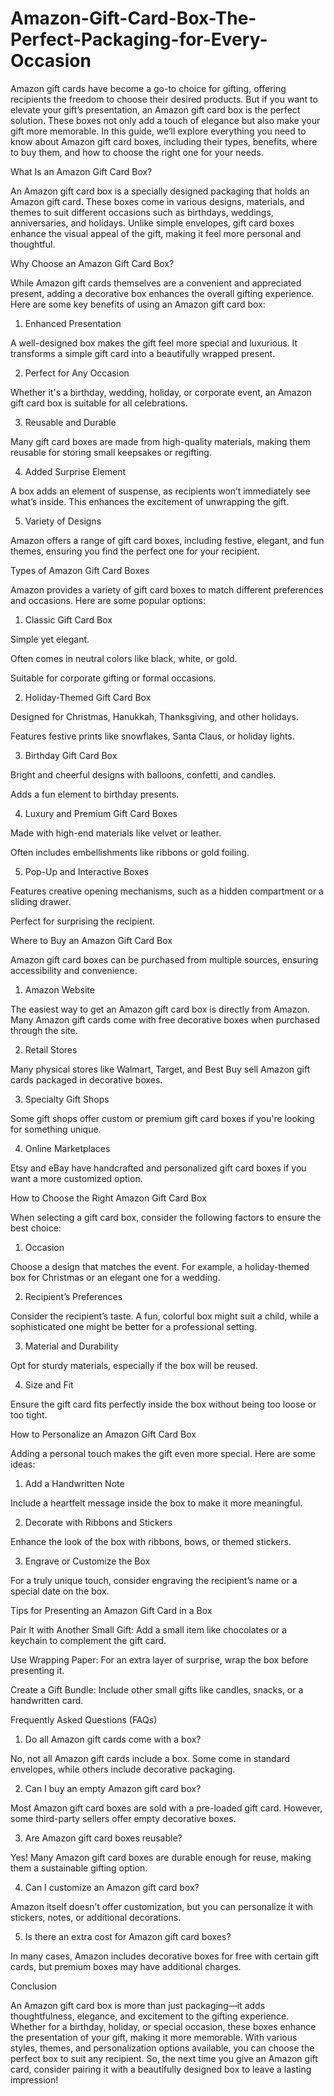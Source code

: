 # Amazon-Gift-Card-Box-The-Perfect-Packaging-for-Every-Occasion

Amazon gift cards have become a go-to choice for gifting, offering recipients the freedom to choose their desired products. But if you want to elevate your gift’s presentation, an Amazon gift card box is the perfect solution. These boxes not only add a touch of elegance but also make your gift more memorable. In this guide, we’ll explore everything you need to know about Amazon gift card boxes, including their types, benefits, where to buy them, and how to choose the right one for your needs.

What Is an Amazon Gift Card Box?

An Amazon gift card box is a specially designed packaging that holds an Amazon gift card. These boxes come in various designs, materials, and themes to suit different occasions such as birthdays, weddings, anniversaries, and holidays. Unlike simple envelopes, gift card boxes enhance the visual appeal of the gift, making it feel more personal and thoughtful.

Why Choose an Amazon Gift Card Box?

While Amazon gift cards themselves are a convenient and appreciated present, adding a decorative box enhances the overall gifting experience. Here are some key benefits of using an Amazon gift card box:

1. Enhanced Presentation

A well-designed box makes the gift feel more special and luxurious. It transforms a simple gift card into a beautifully wrapped present.

2. Perfect for Any Occasion

Whether it's a birthday, wedding, holiday, or corporate event, an Amazon gift card box is suitable for all celebrations.

3. Reusable and Durable

Many gift card boxes are made from high-quality materials, making them reusable for storing small keepsakes or regifting.

4. Added Surprise Element

A box adds an element of suspense, as recipients won’t immediately see what’s inside. This enhances the excitement of unwrapping the gift.

5. Variety of Designs

Amazon offers a range of gift card boxes, including festive, elegant, and fun themes, ensuring you find the perfect one for your recipient.

Types of Amazon Gift Card Boxes

Amazon provides a variety of gift card boxes to match different preferences and occasions. Here are some popular options:

1. Classic Gift Card Box

Simple yet elegant.

Often comes in neutral colors like black, white, or gold.

Suitable for corporate gifting or formal occasions.

2. Holiday-Themed Gift Card Box

Designed for Christmas, Hanukkah, Thanksgiving, and other holidays.

Features festive prints like snowflakes, Santa Claus, or holiday lights.

3. Birthday Gift Card Box

Bright and cheerful designs with balloons, confetti, and candles.

Adds a fun element to birthday presents.

4. Luxury and Premium Gift Card Boxes

Made with high-end materials like velvet or leather.

Often includes embellishments like ribbons or gold foiling.

5. Pop-Up and Interactive Boxes

Features creative opening mechanisms, such as a hidden compartment or a sliding drawer.

Perfect for surprising the recipient.

Where to Buy an Amazon Gift Card Box

Amazon gift card boxes can be purchased from multiple sources, ensuring accessibility and convenience.

1. Amazon Website

The easiest way to get an Amazon gift card box is directly from Amazon. Many Amazon gift cards come with free decorative boxes when purchased through the site.

2. Retail Stores

Many physical stores like Walmart, Target, and Best Buy sell Amazon gift cards packaged in decorative boxes.

3. Specialty Gift Shops

Some gift shops offer custom or premium gift card boxes if you're looking for something unique.

4. Online Marketplaces

Etsy and eBay have handcrafted and personalized gift card boxes if you want a more customized option.

How to Choose the Right Amazon Gift Card Box

When selecting a gift card box, consider the following factors to ensure the best choice:

1. Occasion

Choose a design that matches the event. For example, a holiday-themed box for Christmas or an elegant one for a wedding.

2. Recipient’s Preferences

Consider the recipient’s taste. A fun, colorful box might suit a child, while a sophisticated one might be better for a professional setting.

3. Material and Durability

Opt for sturdy materials, especially if the box will be reused.

4. Size and Fit

Ensure the gift card fits perfectly inside the box without being too loose or too tight.

How to Personalize an Amazon Gift Card Box

Adding a personal touch makes the gift even more special. Here are some ideas:

1. Add a Handwritten Note

Include a heartfelt message inside the box to make it more meaningful.

2. Decorate with Ribbons and Stickers

Enhance the look of the box with ribbons, bows, or themed stickers.

3. Engrave or Customize the Box

For a truly unique touch, consider engraving the recipient’s name or a special date on the box.

Tips for Presenting an Amazon Gift Card in a Box

Pair It with Another Small Gift: Add a small item like chocolates or a keychain to complement the gift card.

Use Wrapping Paper: For an extra layer of surprise, wrap the box before presenting it.

Create a Gift Bundle: Include other small gifts like candles, snacks, or a handwritten card.

Frequently Asked Questions (FAQs)

1. Do all Amazon gift cards come with a box?

No, not all Amazon gift cards include a box. Some come in standard envelopes, while others include decorative packaging.

2. Can I buy an empty Amazon gift card box?

Most Amazon gift card boxes are sold with a pre-loaded gift card. However, some third-party sellers offer empty decorative boxes.

3. Are Amazon gift card boxes reusable?

Yes! Many Amazon gift card boxes are durable enough for reuse, making them a sustainable gifting option.

4. Can I customize an Amazon gift card box?

Amazon itself doesn’t offer customization, but you can personalize it with stickers, notes, or additional decorations.

5. Is there an extra cost for Amazon gift card boxes?

In many cases, Amazon includes decorative boxes for free with certain gift cards, but premium boxes may have additional charges.

Conclusion

An Amazon gift card box is more than just packaging—it adds thoughtfulness, elegance, and excitement to the gifting experience. Whether for a birthday, holiday, or special occasion, these boxes enhance the presentation of your gift, making it more memorable. With various styles, themes, and personalization options available, you can choose the perfect box to suit any recipient. So, the next time you give an Amazon gift card, consider pairing it with a beautifully designed box to leave a lasting impression!
